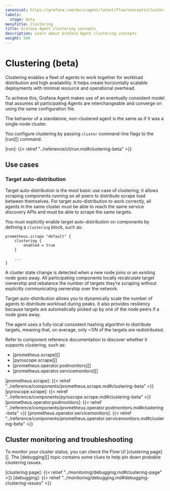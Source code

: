 ```yaml
---
canonical: https://grafana.com/docs/agent/latest/flow/concepts/clustering/
labels:
  stage: beta
menuTitle: Clustering
title: Grafana Agent clustering concepts
description: Learn about Grafana Agent clustering concepts
weight: 500
---
```


# Clustering (beta)

Clustering enables a fleet of agents to work together for workload distribution
and high availability. It helps create horizontally scalable deployments with
minimal resource and operational overhead.

To achieve this, Grafana Agent makes use of an eventually consistent model that
assumes all participating Agents are interchangeable and converge on using the
same configuration file.

The behavior of a standalone, non-clustered agent is the same as if it was a
single-node cluster.

You configure clustering by passing `cluster` command-line flags to the [run][]
command.

[run]: {{< relref "../reference/cli/run.md#clustering-beta" >}}

## Use cases

### Target auto-distribution

Target auto-distribution is the most basic use case of clustering; it allows
scraping components running on all peers to distribute scrape load between
themselves. For target auto-distribution to work correctly, all agents in the
same cluster must be able to reach the same service discovery APIs and must be
able to scrape the same targets.

You must explicitly enable target auto-distribution on components by defining a
`clustering` block, such as:

```river
prometheus.scrape "default" {
    clustering {
        enabled = true
    }

    ...
}
```

A cluster state change is detected when a new node joins or an existing node goes away. All participating components locally
recalculate target ownership and rebalance the number of targets they’re
scraping without explicitly communicating ownership over the network.

Target auto-distribution allows you to dynamically scale the number of agents to distribute workload during peaks. 
It also provides resiliency because targets are automatically picked up by one of the node peers if a node goes away.

The agent uses a fully-local consistent hashing algorithm to distribute
targets, meaning that, on average, only ~1/N of the targets are redistributed.

Refer to component reference documentation to discover whether it supports
clustering, such as:

- [prometheus.scrape][]
- [pyroscope.scrape][]
- [prometheus.operator.podmonitors][]
- [prometheus.operator.servicemonitors][]

[prometheus.scrape]: {{< relref "../reference/components/prometheus.scrape.md#clustering-beta" >}}
[pyroscope.scrape]: {{< relref "../reference/components/pyroscope.scrape.md#clustering-beta" >}}
[prometheus.operator.podmonitors]: {{< relref "../reference/components/prometheus.operator.podmonitors.md#clustering-beta" >}}
[prometheus.operator.servicemonitors]: {{< relref "../reference/components/prometheus.operator.servicemonitors.md#clustering-beta" >}}

## Cluster monitoring and troubleshooting

To monitor your cluster status, you can check the Flow UI [clustering page][].
The [debugging][] topic contains some clues to help pin down probable
clustering issues.

[clustering page]: {{< relref "../monitoring/debugging.md#clustering-page" >}}
[debugging]: {{< relref "../monitoring/debugging.md#debugging-clustering-issues" >}}
